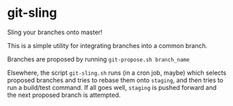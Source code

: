 # git-sling

Sling your branches onto master!

This is a simple utility for integrating branches into a common branch.

Branches are proposed by running `git-propose.sh branch_name`

Elsewhere, the script `git-sling.sh` runs (in a cron job, maybe) which
selects proposed branches and tries to rebase them onto `staging`, and
then tries to run a build/test command. If all goes well, `staging` is
pushed forward and the next proposed branch is attempted.

